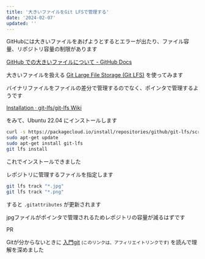 ```yaml
---
title: '大きいファイルをGit LFSで管理する'
date: '2024-02-07'
updated: ''
---
```


GitHubには大きいファイルをあげようとするとエラーが出たり、ファイル容量、リポジトリ容量の制限があります

[GitHub での大きいファイルについて \- GitHub Docs](https://docs.github.com/ja/repositories/working-with-files/managing-large-files/about-large-files-on-github?platform=linux)

大きいファイルを扱える [Git Large File Storage (Git LFS)](https://git-lfs.com/) を使ってみます

バイナリファイルをファイルの差分で管理するのでなく、ポインタで管理するようです

[Installation · git\-lfs/git\-lfs Wiki](https://github.com/git-lfs/git-lfs/wiki/Installation)

をみて、Ubuntu 22.04 にインストールします

```sh
curl -s https://packagecloud.io/install/repositories/github/git-lfs/script.deb.sh | sudo bash
sudo apt-get update
sudo apt-get install git-lfs
git lfs install
```

これでインストールできました

レポジトリに管理するファイルを指定します

```bash
git lfs track "*.jpg"
git lfs track "*.png"
```

すると `.gitattributes` が更新されます  

jpgファイルがポインタで管理されるためレポジトリの容量が減るはずです  

PR

Gitが分からないときに
[入門git](https://amzn.to/49l11JW) <small>(このリンクは、アフィリエイトリンクです)</small> を読んで理解を深めました
